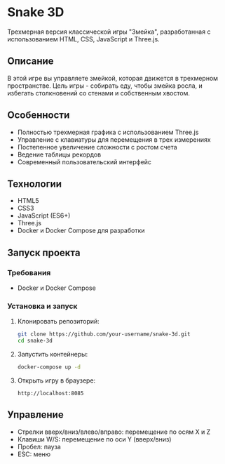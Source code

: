 # Snake 3D

Трехмерная версия классической игры "Змейка", разработанная с использованием HTML, CSS, JavaScript и Three.js.

## Описание

В этой игре вы управляете змейкой, которая движется в трехмерном пространстве. Цель игры - собирать еду, чтобы змейка росла, и избегать столкновений со стенами и собственным хвостом.

## Особенности

- Полностью трехмерная графика с использованием Three.js
- Управление с клавиатуры для перемещения в трех измерениях
- Постепенное увеличение сложности с ростом счета
- Ведение таблицы рекордов
- Современный пользовательский интерфейс

## Технологии

- HTML5
- CSS3
- JavaScript (ES6+)
- Three.js
- Docker и Docker Compose для разработки

## Запуск проекта

### Требования

- Docker и Docker Compose

### Установка и запуск

1. Клонировать репозиторий:
   ```bash
   git clone https://github.com/your-username/snake-3d.git
   cd snake-3d
   ```

2. Запустить контейнеры:
   ```bash
   docker-compose up -d
   ```

3. Открыть игру в браузере:
   ```
   http://localhost:8085
   ```

## Управление

- Стрелки вверх/вниз/влево/вправо: перемещение по осям X и Z
- Клавиши W/S: перемещение по оси Y (вверх/вниз)
- Пробел: пауза
- ESC: меню 